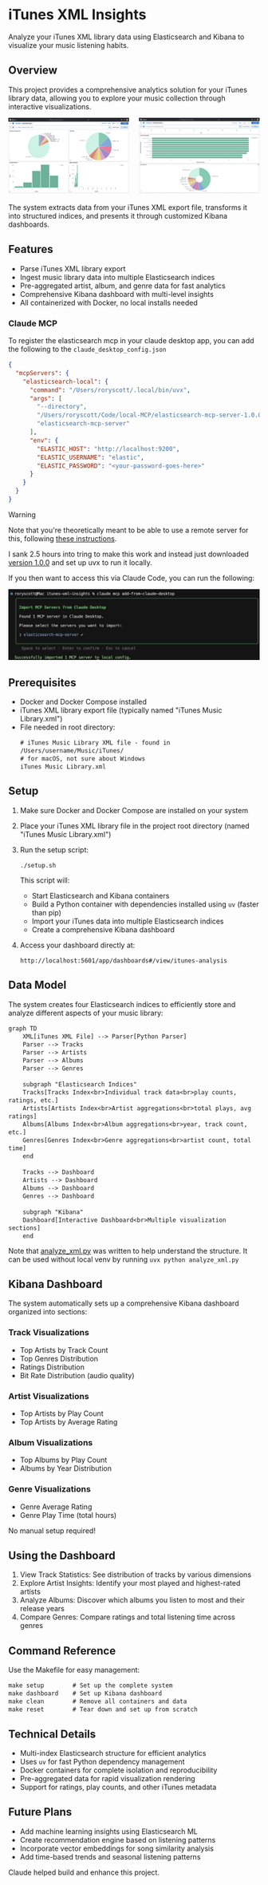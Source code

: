 # iTunes XML Insights

Analyze your iTunes XML library data using Elasticsearch and Kibana to visualize your music listening habits.

## Overview

This project provides a comprehensive analytics solution for your iTunes library data, allowing you to explore your music collection through interactive visualizations.

<div style="display: flex; justify-content: space-between; margin-bottom: 20px;">
    <img src="static/kibana-mixed.png" alt="Dashboard Overview" width="48%" />
    <img src="static/kibana-rating-playtime.png" alt="Bars" width="48%" />
</div>

The system extracts data from your iTunes XML export file, transforms it into structured indices, and presents it through customized Kibana dashboards.


## Features

- Parse iTunes XML library export
- Ingest music library data into multiple Elasticsearch indices
- Pre-aggregated artist, album, and genre data for fast analytics
- Comprehensive Kibana dashboard with multi-level insights
- All containerized with Docker, no local installs needed

### Claude MCP

To register the elasticsearch mcp in your claude desktop app, you can add the following to the `claude_desktop_config.json`

```json
{
  "mcpServers": {
    "elasticsearch-local": {
      "command": "/Users/roryscott/.local/bin/uvx",
      "args": [
        "--directory",
        "/Users/roryscott/Code/local-MCP/elasticsearch-mcp-server-1.0.0/src/elasticsearch_mcp_server",
        "elasticsearch-mcp-server"
      ],
      "env": {
        "ELASTIC_HOST": "http://localhost:9200",
        "ELASTIC_USERNAME": "elastic",
        "ELASTIC_PASSWORD": "<your-password-goes-here>"
      }
    }
  }
}
```

> [!WARNING]
> Note that you're theoretically meant to be able to use a remote server for this, following [these instructions](https://github.com/cr7258/elasticsearch-mcp-server).
> 
> I sank 2.5 hours into tring to make this work and instead just downloaded [version 1.0.0](https://github.com/cr7258/elasticsearch-mcp-server/releases/tag/v1.0.0) and set up uvx to run it locally. 

If you then want to access this via Claude Code, you can run the following:

![static/mcp-import-from-desktop.png](static/mcp-import-from-desktop.png)

## Prerequisites

- Docker and Docker Compose installed
- iTunes XML library export file (typically named "iTunes Music Library.xml")
- File needed in root directory:
  ```
  # iTunes Music Library XML file - found in /Users/username/Music/iTunes/ 
  # for macOS, not sure about Windows
  iTunes Music Library.xml
  ```

## Setup

1. Make sure Docker and Docker Compose are installed on your system

2. Place your iTunes XML library file in the project root directory (named "iTunes Music Library.xml")

3. Run the setup script:
   ```
   ./setup.sh
   ```
   
   This script will:
   - Start Elasticsearch and Kibana containers
   - Build a Python container with dependencies installed using `uv` (faster than pip)
   - Import your iTunes data into multiple Elasticsearch indices
   - Create a comprehensive Kibana dashboard

4. Access your dashboard directly at:
   ```
   http://localhost:5601/app/dashboards#/view/itunes-analysis
   ```

## Data Model

The system creates four Elasticsearch indices to efficiently store and analyze different aspects of your music library:

```mermaid
graph TD
    XML[iTunes XML File] --> Parser[Python Parser]
    Parser --> Tracks
    Parser --> Artists
    Parser --> Albums
    Parser --> Genres
    
    subgraph "Elasticsearch Indices"
    Tracks[Tracks Index<br>Individual track data<br>play counts, ratings, etc.]
    Artists[Artists Index<br>Artist aggregations<br>total plays, avg ratings]
    Albums[Albums Index<br>Album aggregations<br>year, track count, etc.]
    Genres[Genres Index<br>Genre aggregations<br>artist count, total time]
    end
    
    Tracks --> Dashboard
    Artists --> Dashboard
    Albums --> Dashboard
    Genres --> Dashboard
    
    subgraph "Kibana"
    Dashboard[Interactive Dashboard<br>Multiple visualization sections]
    end
```

Note that [analyze_xml.py](analyze_xml.py) was written to help understand the structure. It can be used without local venv by running `uvx python analyze_xml.py`

## Kibana Dashboard

The system automatically sets up a comprehensive Kibana dashboard organized into sections:

### Track Visualizations
- Top Artists by Track Count
- Top Genres Distribution
- Ratings Distribution
- Bit Rate Distribution (audio quality)

### Artist Visualizations
- Top Artists by Play Count
- Top Artists by Average Rating

### Album Visualizations
- Top Albums by Play Count
- Albums by Year Distribution

### Genre Visualizations
- Genre Average Rating
- Genre Play Time (total hours)

No manual setup required!

## Using the Dashboard

1. View Track Statistics: See distribution of tracks by various dimensions
2. Explore Artist Insights: Identify your most played and highest-rated artists
3. Analyze Albums: Discover which albums you listen to most and their release years
4. Compare Genres: Compare ratings and total listening time across genres

## Command Reference

Use the Makefile for easy management:

```
make setup        # Set up the complete system
make dashboard    # Set up Kibana dashboard
make clean        # Remove all containers and data
make reset        # Tear down and set up from scratch
```

## Technical Details

- Multi-index Elasticsearch structure for efficient analytics
- Uses `uv` for fast Python dependency management
- Docker containers for complete isolation and reproducibility
- Pre-aggregated data for rapid visualization rendering
- Support for ratings, play counts, and other iTunes metadata

## Future Plans

- Add machine learning insights using Elasticsearch ML
- Create recommendation engine based on listening patterns
- Incorporate vector embeddings for song similarity analysis
- Add time-based trends and seasonal listening patterns

Claude helped build and enhance this project.